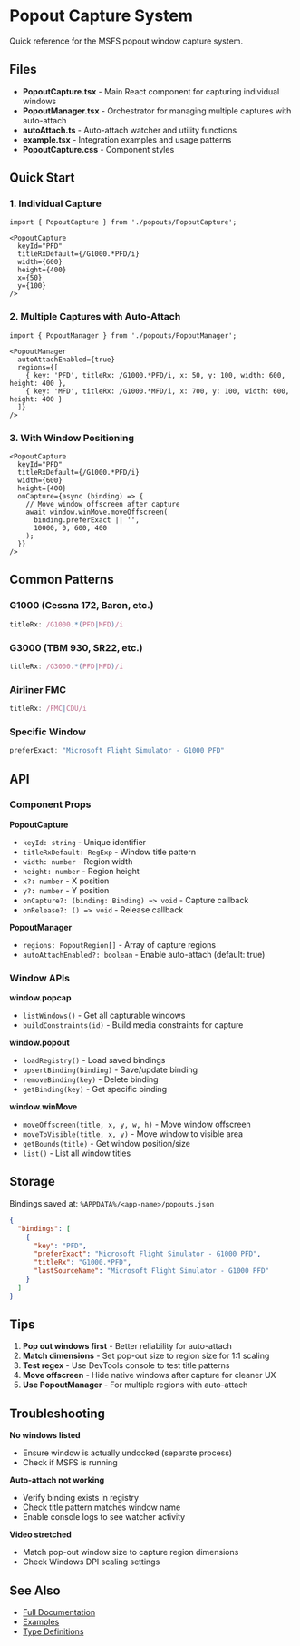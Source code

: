# Popout Capture System

Quick reference for the MSFS popout window capture system.

## Files

- **PopoutCapture.tsx** - Main React component for capturing individual windows
- **PopoutManager.tsx** - Orchestrator for managing multiple captures with auto-attach
- **autoAttach.ts** - Auto-attach watcher and utility functions
- **example.tsx** - Integration examples and usage patterns
- **PopoutCapture.css** - Component styles

## Quick Start

### 1. Individual Capture

```tsx
import { PopoutCapture } from './popouts/PopoutCapture';

<PopoutCapture
  keyId="PFD"
  titleRxDefault={/G1000.*PFD/i}
  width={600}
  height={400}
  x={50}
  y={100}
/>
```

### 2. Multiple Captures with Auto-Attach

```tsx
import { PopoutManager } from './popouts/PopoutManager';

<PopoutManager
  autoAttachEnabled={true}
  regions={[
    { key: 'PFD', titleRx: /G1000.*PFD/i, x: 50, y: 100, width: 600, height: 400 },
    { key: 'MFD', titleRx: /G1000.*MFD/i, x: 700, y: 100, width: 600, height: 400 }
  ]}
/>
```

### 3. With Window Positioning

```tsx
<PopoutCapture
  keyId="PFD"
  titleRxDefault={/G1000.*PFD/i}
  width={600}
  height={400}
  onCapture={async (binding) => {
    // Move window offscreen after capture
    await window.winMove.moveOffscreen(
      binding.preferExact || '',
      10000, 0, 600, 400
    );
  }}
/>
```

## Common Patterns

### G1000 (Cessna 172, Baron, etc.)
```typescript
titleRx: /G1000.*(PFD|MFD)/i
```

### G3000 (TBM 930, SR22, etc.)
```typescript
titleRx: /G3000.*(PFD|MFD)/i
```

### Airliner FMC
```typescript
titleRx: /FMC|CDU/i
```

### Specific Window
```typescript
preferExact: "Microsoft Flight Simulator - G1000 PFD"
```

## API

### Component Props

**PopoutCapture**
- `keyId: string` - Unique identifier
- `titleRxDefault: RegExp` - Window title pattern
- `width: number` - Region width
- `height: number` - Region height
- `x?: number` - X position
- `y?: number` - Y position
- `onCapture?: (binding: Binding) => void` - Capture callback
- `onRelease?: () => void` - Release callback

**PopoutManager**
- `regions: PopoutRegion[]` - Array of capture regions
- `autoAttachEnabled?: boolean` - Enable auto-attach (default: true)

### Window APIs

**window.popcap**
- `listWindows()` - Get all capturable windows
- `buildConstraints(id)` - Build media constraints for capture

**window.popout**
- `loadRegistry()` - Load saved bindings
- `upsertBinding(binding)` - Save/update binding
- `removeBinding(key)` - Delete binding
- `getBinding(key)` - Get specific binding

**window.winMove**
- `moveOffscreen(title, x, y, w, h)` - Move window offscreen
- `moveToVisible(title, x, y)` - Move window to visible area
- `getBounds(title)` - Get window position/size
- `list()` - List all window titles

## Storage

Bindings saved at: `%APPDATA%/<app-name>/popouts.json`

```json
{
  "bindings": [
    {
      "key": "PFD",
      "preferExact": "Microsoft Flight Simulator - G1000 PFD",
      "titleRx": "G1000.*PFD",
      "lastSourceName": "Microsoft Flight Simulator - G1000 PFD"
    }
  ]
}
```

## Tips

1. **Pop out windows first** - Better reliability for auto-attach
2. **Match dimensions** - Set pop-out size to region size for 1:1 scaling
3. **Test regex** - Use DevTools console to test title patterns
4. **Move offscreen** - Hide native windows after capture for cleaner UX
5. **Use PopoutManager** - For multiple regions with auto-attach

## Troubleshooting

**No windows listed**
- Ensure window is actually undocked (separate process)
- Check if MSFS is running

**Auto-attach not working**
- Verify binding exists in registry
- Check title pattern matches window name
- Enable console logs to see watcher activity

**Video stretched**
- Match pop-out window size to capture region dimensions
- Check Windows DPI scaling settings

## See Also

- [Full Documentation](../../../docs/POPUPS.md)
- [Examples](./example.tsx)
- [Type Definitions](../types.ts)
